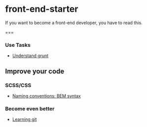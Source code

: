 front-end-starter
=================

If you want to become a front-end developer, you have to read this.

===

### Use Tasks

* [Understand grunt](http://24ways.org/2013/grunt-is-not-weird-and-hard/)

## Improve your code

### SCSS/CSS

* [Naming conventions: BEM syntax](http://csswizardry.com/2013/01/mindbemding-getting-your-head-round-bem-syntax/)

### Become even better

* [Learning git](http://git-scm.com/book)



